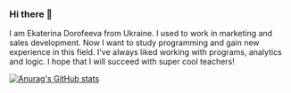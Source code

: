 ### Hi there 👋

I am Ekaterina Dorofeeva from Ukraine. I used to work in marketing and sales development. Now I want to study programming and gain new experience in this field. I've always liked working with programs, analytics and logic. I hope that I will succeed with super cool teachers!

[![Anurag's GitHub stats](https://github-readme-stats.vercel.app/api?username=KaterynaDorofyeyeva)](https://github.com/anuraghazra/github-readme-stats)
